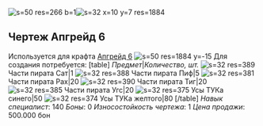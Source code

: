 ![s=50 res=266 b=1]()![s=32 x=10 y=7 res=1884]()
## Чертеж Апгрейд 6
Используется для крафта [Апгрейд 6](/sys/economy/upgrades/up6) ![s=50 res=1884 y=-15]() 
Для создания потребуется:
[table]
*Предмет*|*Количество, шт.*
![s=32 res=389]() Части пирата Сат|1
![s=32 res=388]() Части пирата Пиф|5
![s=32 res=381]() Части пирата Рах|20
![s=32 res=390]() Части пирата Тиг|20
![s=32 res=385]() Части пирата Угс|20
![s=32 res=375]() Усы ТУКа синего|50
![s=32 res=374]() Усы ТУКа желтого|80
[/table]
*Навык специалист*: 140
*Боны*: 0
*Износостойкость чертежа*: 1
*Цена продажи*: 500.000 бон